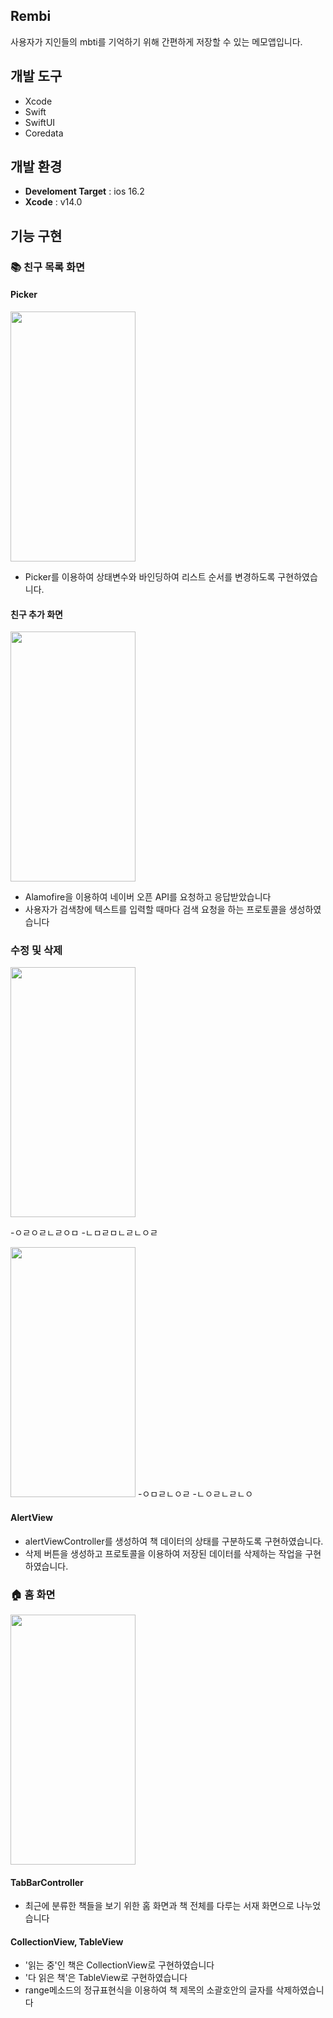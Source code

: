 ## Rembi
사용자가 지인들의 mbti를 기억하기 위해 간편하게 저장할 수 있는 메모앱입니다.

## 개발 도구
* Xcode
* Swift
* SwiftUI
* Coredata

## 개발 환경
- **Develoment Target** : ios 16.2 
- **Xcode** : v14.0

## 기능 구현
### 📚 친구 목록 화면

#### Picker
<img src = "https://github.com/Seokwon5/Rembi/assets/77192860/033de37b-1ef4-40f9-91af-c070c14e8603" width = "200" height = "400">

- Picker를 이용하여 상태변수와 바인딩하여 리스트 순서를 변경하도록 구현하였습니다.

#### 친구 추가 화면
<img src = "https://github.com/Seokwon5/PocketBook/assets/77192860/8ae9e57e-30b6-4fd9-9576-9324a55a635b" width = "200" height = "400">

- Alamofire을 이용하여 네이버 오픈 API를 요청하고 응답받았습니다
- 사용자가 검색창에 텍스트를 입력할 때마다 검색 요청을 하는 프로토콜을 생성하였습니다

### 수정 및 삭제
<img src = "https://github.com/Seokwon5/Rembi/assets/77192860/0a96818d-2496-44ea-9021-2e5c79fb1020" width = "200" height = "400">

-ㅇㄹㅇㄹㄴㄹㅇㅁ
-ㄴㅁㄹㅁㄴㄹㄴㅇㄹ

<img src = "https://github.com/Seokwon5/Rembi/assets/77192860/78e8ef5b-c237-4624-987a-275741ee5c10" width = "200" height = "400">
-ㅇㅁㄹㄴㅇㄹ
-ㄴㅇㄹㄴㄹㄴㅇ


#### AlertView
- alertViewController를 생성하여 책 데이터의 상태를 구분하도록 구현하였습니다.
- 삭제 버튼을 생성하고 프로토콜을 이용하여 저장된 데이터를 삭제하는 작업을 구현하였습니다.

### 🏠 홈 화면
<img src = "https://github.com/Seokwon5/PocketBook/assets/77192860/6606873c-83ff-4843-9091-d3cfd7fb7926" width = "200" height = "400">

#### TabBarController
- 최근에 분류한 책들을 보기 위한 홈 화면과 책 전체를 다루는 서재 화면으로 나누었습니다
#### CollectionView, TableView
- '읽는 중'인 책은 CollectionView로 구현하였습니다
- '다 읽은 책'은 TableView로 구현하였습니다
- range메소드의 정규표현식을 이용하여 책 제목의 소괄호안의 글자를 삭제하였습니다
